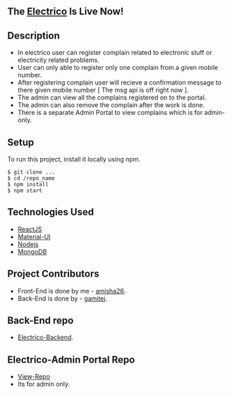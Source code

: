 ## The [Electrico](https://the-electrico.netlify.app/) Is Live Now!


## Description 

* In electrico user can register complain related to electronic stuff or electricity related problems.  
* User can only able to register only one complain from a given mobile number.
* After registering complain user will recieve a confirmation message to there given mobile number [ The msg api is off right now ].
* The admin can view all the complains registered on to the portal.
* The admin can also remove the complain after the work is done.
* There is a separate Admin Portal to view complains which is for admin-only. 


## Setup 
To run this project, install it locally using npm.

```
$ git clone ...
$ cd /repo_name
$ npm install
$ npm start
```

## Technologies Used

* [ReactJS](https://reactjs.org/)
* [Material-UI](https://material-ui.com/)
* [Nodejs](https://nodejs.org/en/docs/)
* [MongoDB](https://www.mongodb.com/cloud/atlas/register)


## Project Contributors

* Front-End is done by me - [amisha26](https://github.com/amisha26).
* Back-End is done by - [gamitej](https://github.com/gamitej).

## Back-End repo 

* [Electrico-Backend](https://github.com/gamitej/Electrico_Backend). 

## Electrico-Admin Portal Repo

* [View-Repo](https://github.com/amisha26/Electrico-Admin)
* Its for admin only.